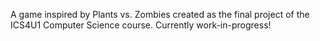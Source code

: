 A game inspired by Plants vs. Zombies created as the final project of the ICS4U1 Computer Science course. Currently work-in-progress!